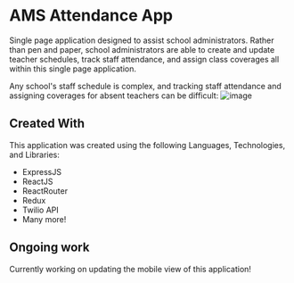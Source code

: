 # AMS Attendance App

Single page application designed to assist school administrators. Rather than pen and paper, school administrators are able to create and update teacher schedules, track staff attendance, and assign class coverages all within this single page application.

Any school's staff schedule is complex, and tracking staff attendance and assigning coverages for absent teachers can be difficult:
![image](https://github.com/JackPadalino/TeacherAttendanceApp/assets/97137486/9ad4bd79-30c6-46fc-b234-a9174efe7169)

## Created With

This application was created using the following Languages, Technologies, and Libraries:

- ExpressJS
- ReactJS
- ReactRouter
- Redux
- Twilio API
- Many more!

## Ongoing work

Currently working on updating the mobile view of this application!
